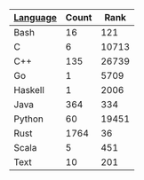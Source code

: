 | [Language](https://kenkoooo.com/atcoder/atcoder-api/v3/user/language_rank?user=kenkoooo) | Count | Rank |
|------------------|-------|------|
| Bash | 16 | 121 |
| C | 6 | 10713 |
| C++ | 135 | 26739 |
| Go | 1 | 5709 |
| Haskell | 1 | 2006 |
| Java | 364 | 334 |
| Python | 60 | 19451 |
| Rust | 1764 | 36 |
| Scala | 5 | 451 |
| Text | 10 | 201 |
